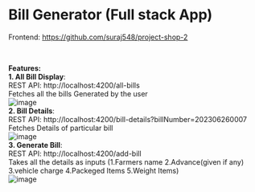 # Bill Generator (Full stack App)

Frontend: https://github.com/suraj548/project-shop-2

<br/>

**Features:** 
<br/>
__1. All Bill Display__: <br/>
                         REST API: http://localhost:4200/all-bills <br/>
                         Fetches all the bills Generated by the user <br/>
                         ![image](https://github.com/suraj548/project-shop/assets/36351346/1df71dba-e5dc-4cb3-8b1b-8cfc70d28315)
<br/>
__2. Bill Details__: <br/>
                      REST API: http://localhost:4200/bill-details?billNumber=202306260007 <br/>
                      Fetches Details of particular bill <br/>
                      ![image](https://github.com/suraj548/project-shop/assets/36351346/32601759-0d73-44b8-95a3-feeee28bee83)
<br/>
__3. Generate Bill__: <br/>
                      REST API: http://localhost:4200/add-bill <br/>
                      Takes all the details as inputs (1.Farmers name 2.Advance(given if any) 3.vehicle charge 4.Packeged Items 5.Weight Items) <br/>
                      ![image](https://github.com/suraj548/project-shop/assets/36351346/5307c56e-9843-4179-a58f-27ac1e9355f1)
